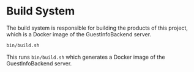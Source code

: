 # Build System

The build system is responsible for building the products
of this project, which is a Docker image of the GuestInfoBackend server.

```bash
bin/build.sh
```

This runs `bin/build.sh` which generates a Docker image of the GuestInfoBackend server.
